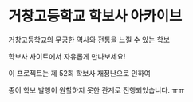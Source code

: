 # 거창고등학교 학보사 아카이브

거창고등학교의 무궁한 역사와 전통을 느낄 수 있는 학보

학보사 사이트에서 자유롭게 만나보세요!

이 프로젝트는 제 52회 학보사 재정난으로 인하여

종이 학보 발행이 원할하지 못한 관계로 진행되었습니다. ㅠㅠ
